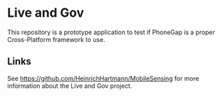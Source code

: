 Live and Gov
============
This repository is a prototype application to test if PhoneGap is a proper Cross-Platform framework to use.

Links
-----
See https://github.com/HeinrichHartmann/MobileSensing for more information about the Live and Gov project.
